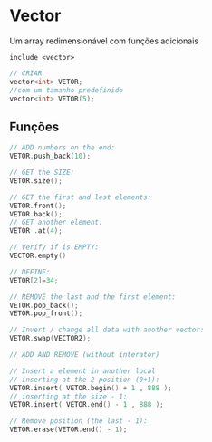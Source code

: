 # Vector
Um array redimensionável com funções adicionais

`include <vector> `

```cpp
// CRIAR
vector<int> VETOR;
//com um tamanho predefinido
vector<int> VETOR(5);
```

## Funções

```cpp
// ADD numbers on the end:  
VETOR.push_back(10);
```

```cpp
// GET the SIZE:  
VETOR.size();
```

```cpp
// GET the first and lest elements:  
VETOR.front();
VETOR.back();
// GET another element:  
VETOR .at(4);
```

```cpp
// Verify if is EMPTY:  
VECTOR.empty()
```

```cpp
// DEFINE:
VETOR[2]=34;
```

```cpp
// REMOVE the last and the first element:  
VETOR.pop_back();  
VETOR.pop_front();
```

```cpp
// Invert / change all data with another vector:  
VETOR.swap(VECTOR2);
```

```cpp
// ADD AND REMOVE (without interator)

// Insert a element in another local
// inserting at the 2 position (0+1):  
VETOR.insert( VETOR.begin() + 1 , 888 );
// inserting at the size - 1:  
VETOR.insert( VETOR.end() - 1 , 888 );
```

```cpp
// Remove position (the last - 1):  
VETOR.erase(VETOR.end() - 1);
```
